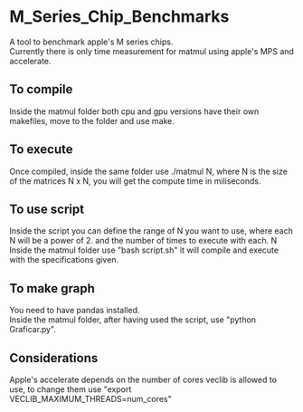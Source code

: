 # M_Series_Chip_Benchmarks
A tool to benchmark apple's M series chips. <br />
Currently there is only time measurement for matmul using apple's MPS and accelerate.

## To compile
Inside the matmul folder both cpu and gpu versions have their own makefiles, move to the folder and use make. <br />

## To execute
Once compiled, inside the same folder use ./matmul N, where N is the size of the matrices N x N, you will get the compute time in miliseconds.

## To use script
Inside the script you can define the range of N you want to use, where each N will be a power of 2. and the number of times to execute with each. N<br />
Inside the matmul folder use "bash script.sh" it will compile and execute with the specifications given.

## To make graph
You need to have pandas installed. <br />
Inside the matmul folder, after having used the script, use "python Graficar.py".

## Considerations
Apple's accelerate depends on the number of cores veclib is allowed to use, to change them use "export VECLIB_MAXIMUM_THREADS=num_cores"
